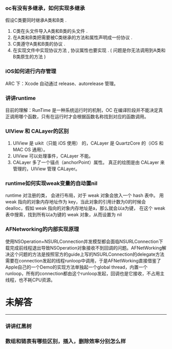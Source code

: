 ###  oc有没有多继承，如何实现多继承

假设C类要同时继承A类和B类 .

1. C类在头文件导入A类和B类的头文件 .
2. 在A类和B类把需要被C类继承的方法和属性声明成一份协议 .
3. C类遵守A类和B类的协议 .
4. 在实现文件中实现协议方法 , 协议属性也要实现 . ( 问题是你无法调用到A类和B类原生的方法 )

### iOS如何进行内存管理

ARC 下：Xcode 自动通过 release、autorelease 管理。

### 讲讲runtime

目前的理解：RunTime 是一种系统运行时的机制，OC 在编译阶段并不能决定真正调用哪个函数，只有在运行时才会根据函数名称找到对应的函数调用。

### UIView 和 CALayer的区别

1. UIView 是 uikit（只能 iOS 使用） 的，CALayer 是 QuartzCore 的（iOS 和 MAC OS 通用）。
2. UIView 可以处理事件，CALayer 不能。
3. CALayer 多了一个锚点（anchorPoint）属性。
真正的绘图是由 CALayer 来管理的，UIView 管理 CALayer。

### runtime如何实现weak变量的自动置nil

runtime 对注册的类， 会进行布局，对于 weak 对象会放入一个 hash 表中。 用 weak 指向的对象内存地址作为 key，当此对象的引用计数为0的时候会 dealloc，假如 weak 指向的对象内存地址是a，那么就会以a为键， 在这个 weak 表中搜索，找到所有以a为键的 weak 对象，从而设置为 nil

### AFNetworking的内部实现原理

使用NSOperation+NSURLConnection并发模型都会面临NSURLConnection下载完成前线程退出导致NSOperation对象接收不到回调的问题。AFNetWorking解决这个问题的方法是按照官方的guide上写的NSURLConnection的delegate方法需要在connection发起的线程runloop中调用，于是AFNetWorking直接借鉴了Apple自己的一个Demo的实现方法单独起一个global thread，内置一个runloop，所有的connection都由这个runloop发起，回调也是它接收，不占用主线程，也不耗CPU资源。

### 
### 
### 
### 
### 
### 
### 
### 
### 
### 
### 
### 



# 未解答
---
### 讲讲红黑树
### 数组和链表有哪些区别，插入，删除效率分别怎么样
### 
### 
### 
### 
### 
### 
### 
### 
### 
### 
### 
### 
### 
### 
### 
### 
### 
### 






































































